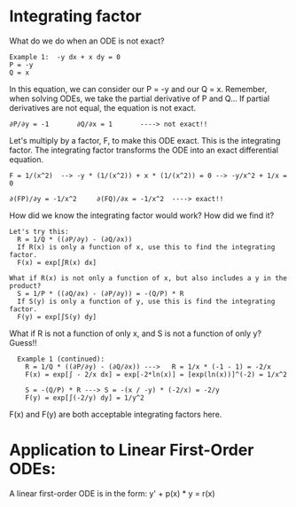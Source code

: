 # Integrating factor
What do we do when an ODE is not exact?

    Example 1:  -y dx + x dy = 0
    P = -y
    Q = x

In this equation, we can consider our P = -y and our Q = x. Remember, when solving ODEs, we take the partial derivative of P and Q... 
If partial derivatives are not equal, the equation is not exact. 

    ∂P/∂y = -1       ∂Q/∂x = 1       ----> not exact!!

Let's multiply by a factor, F, to make this ODE exact. This is the integrating factor. The integrating factor transforms the ODE into an exact differential equation.

    F = 1/(x^2)  --> -y * (1/(x^2)) + x * (1/(x^2)) = 0 --> -y/x^2 + 1/x = 0

    ∂(FP)/∂y = -1/x^2     ∂(FQ)/∂x = -1/x^2  ----> exact!! 

How did we know the integrating factor would work? How did we find it?

    Let's try this:
      R = 1/Q * ((∂P/∂y) - (∂Q/∂x)) 
      If R(x) is only a function of x, use this to find the integrating factor. 
      F(x) = exp[∫R(x) dx]

    What if R(x) is not only a function of x, but also includes a y in the product?
      S = 1/P * ((∂Q/∂x) - (∂P/∂y)) = -(Q/P) * R
      If S(y) is only a function of y, use this is find the integrating factor.
      F(y) = exp[∫S(y) dy]
What if R is not a function of only x, and S is not a function of only y? 
      Guess!!

      Example 1 (continued): 
        R = 1/Q * ((∂P/∂y) - (∂Q/∂x)) --->   R = 1/x * (-1 - 1) = -2/x
        F(x) = exp[∫ - 2/x dx] = exp[-2*ln(x)] = [exp(ln(x))]^(-2) = 1/x^2

        S = -(Q/P) * R ---> S = -(x / -y) * (-2/x) = -2/y
        F(y) = exp[∫(-2/y) dy] = 1/y^2
F(x) and F(y) are both acceptable integrating factors here.  

# Application to Linear First-Order ODEs:
A linear first-order ODE is in the form: 
  y' + p(x) * y = r(x)

        





